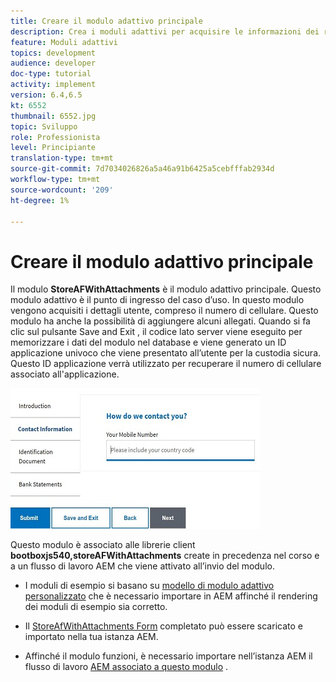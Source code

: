 ```yaml
---
title: Creare il modulo adattivo principale
description: Crea i moduli adattivi per acquisire le informazioni dei richiedenti e il modulo adattivo per recuperare il modulo adattivo salvato
feature: Moduli adattivi
topics: development
audience: developer
doc-type: tutorial
activity: implement
version: 6.4,6.5
kt: 6552
thumbnail: 6552.jpg
topic: Sviluppo
role: Professionista
level: Principiante
translation-type: tm+mt
source-git-commit: 7d7034026826a5a46a91b6425a5cebfffab2934d
workflow-type: tm+mt
source-wordcount: '209'
ht-degree: 1%

---
```



# Creare il modulo adattivo principale

Il modulo **StoreAFWithAttachments** è il modulo adattivo principale. Questo modulo adattivo è il punto di ingresso del caso d’uso. In questo modulo vengono acquisiti i dettagli utente, compreso il numero di cellulare. Questo modulo ha anche la possibilità di aggiungere alcuni allegati. Quando si fa clic sul pulsante Save and Exit , il codice lato server viene eseguito per memorizzare i dati del modulo nel database e viene generato un ID applicazione univoco che viene presentato all’utente per la custodia sicura. Questo ID applicazione verrà utilizzato per recuperare il numero di cellulare associato all&#39;applicazione.

![modulo di applicazione principale](assets/6552.JPG)

Questo modulo è associato alle librerie client **bootboxjs540,storeAFWithAttachments** create in precedenza nel corso e a un flusso di lavoro AEM che viene attivato all’invio del modulo.


* I moduli di esempio si basano su [modello di modulo adattivo personalizzato](assets/custom-template-with-page-component.zip) che è necessario importare in AEM affinché il rendering dei moduli di esempio sia corretto.

* Il [StoreAfWithAttachments Form](assets/store-af-with-attachments-form.zip) completato può essere scaricato e importato nella tua istanza AEM.

* Affinché il modulo funzioni, è necessario importare nell’istanza AEM il flusso di lavoro [AEM associato a questo modulo](assets/workflow-model-store-af-with-attachments.zip) .



